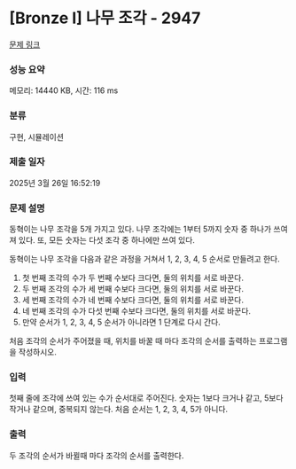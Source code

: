 # [Bronze I] 나무 조각 - 2947 

[문제 링크](https://www.acmicpc.net/problem/2947) 

### 성능 요약

메모리: 14440 KB, 시간: 116 ms

### 분류

구현, 시뮬레이션

### 제출 일자

2025년 3월 26일 16:52:19

### 문제 설명

<p>동혁이는 나무 조각을 5개 가지고 있다. 나무 조각에는 1부터 5까지 숫자 중 하나가 쓰여져 있다. 또, 모든 숫자는 다섯 조각 중 하나에만 쓰여 있다.</p>

<p>동혁이는 나무 조각을 다음과 같은 과정을 거쳐서 1, 2, 3, 4, 5 순서로 만들려고 한다.</p>

<ol>
	<li>첫 번째 조각의 수가 두 번째 수보다 크다면, 둘의 위치를 서로 바꾼다.</li>
	<li>두 번째 조각의 수가 세 번째 수보다 크다면, 둘의 위치를 서로 바꾼다.</li>
	<li>세 번째 조각의 수가 네 번째 수보다 크다면, 둘의 위치를 서로 바꾼다.</li>
	<li>네 번째 조각의 수가 다섯 번째 수보다 크다면, 둘의 위치를 서로 바꾼다.</li>
	<li>만약 순서가 1, 2, 3, 4, 5 순서가 아니라면 1 단계로 다시 간다.</li>
</ol>

<p>처음 조각의 순서가 주어졌을 때, 위치를 바꿀 때 마다 조각의 순서를 출력하는 프로그램을 작성하시오.</p>

### 입력 

 <p>첫째 줄에 조각에 쓰여 있는 수가 순서대로 주어진다. 숫자는 1보다 크거나 같고, 5보다 작거나 같으며, 중복되지 않는다. 처음 순서는 1, 2, 3, 4, 5가 아니다.</p>

### 출력 

 <p>두 조각의 순서가 바뀔때 마다 조각의 순서를 출력한다.</p>

